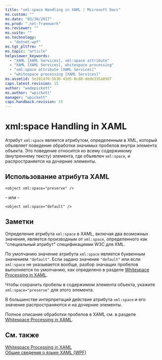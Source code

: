 ```yaml
---
title: "xml:space Handling in XAML | Microsoft Docs"
ms.custom: ""
ms.date: "03/30/2017"
ms.prod: ".net-framework"
ms.reviewer: ""
ms.suite: ""
ms.technology: 
  - "dotnet-wpf"
ms.tgt_pltfrm: ""
ms.topic: "article"
helpviewer_keywords: 
  - "XAML [XAML Services], xml:space attribute"
  - "XAML [XAML Services], whitespace processing"
  - "xml:space attribute [XAML Services]"
  - "whitespace processing [XAML Services]"
ms.assetid: 5e1814f0-5b30-43d5-8c88-dede335a89d7
caps.latest.revision: 15
author: "wadepickett"
ms.author: "wpickett"
manager: "wpickett"
caps.handback.revision: 15
---
```

# xml:space Handling in XAML
Атрибут `xml:space` является атрибутом, определенным в XML, который объявляет поведение обработки значимых пробелов внутри элемента объекта.  Это поведение относится ко всему содержимому \(внутреннему тексту\) элемента, где объявлен `xml:space`, и распространяется на дочерние элементы.  
  
## Использование атрибута XAML  
  
```  
<object xml:space="preserve" />  
```  
  
 \- или \-  
  
```  
<object xml:space="default" />  
```  
  
## Заметки  
 Определение атрибута `xml:space` в XAML, включая два возможных значения, является производным от `xml:space`, определенного как "специальный атрибут" спецификациями W3C для XML.  
  
 По умолчанию значение атрибута `xml:space` является буквенным значением `"default"`.   Если задано значение `"default"` или если `xml:space` не указывается вообще, разбор значащих пробелов выполняется по умолчанию, как определено в разделе [Whitespace Processing in XAML](../../../docs/framework/xaml-services/whitespace-processing-in-xaml.md).  
  
 Чтобы сохранить пробелы в содержимом элемента объекта, укажите `xml:space="preserve"` для этого элемента.  
  
 В большинстве интерпретаций действие атрибута `xml:space` и его значение распространяются и на дочерние элементы.  
  
 Полное описание обработки пробелов в XAML см. в разделе [Whitespace Processing in XAML](../../../docs/framework/xaml-services/whitespace-processing-in-xaml.md).  
  
## См. также  
 [Whitespace Processing in XAML](../../../docs/framework/xaml-services/whitespace-processing-in-xaml.md)   
 [Общие сведения о языке XAML \(WPF\)](../../../docs/framework/wpf/advanced/xaml-overview-wpf.md)